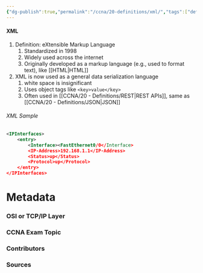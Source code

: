 ```yaml
---
{"dg-publish":true,"permalink":"/ccna/20-definitions/xml/","tags":["defs_ccna"],"created":"2023-11-04T12:45:23.000-07:00","updated":"2023-11-08T13:01:18.000-08:00"}
---
```


#### XML
1. Definition: eXtensible Markup Language
	1. Standardized in 1998
	2. Widely used across the internet
	3. Originally developed as a markup language (e.g., used to format text), like [[HTML\|HTML]]
2. XML is now used as a general data serialization language
	1. white space is insignificant
	2. Uses object tags like `<key>value</key>` 
	3. Often used in [[CCNA/20 - Definitions/REST\|REST APIs]], same as [[CCNA/20 - Definitions/JSON\|JSON]]
###### XML Sample
```XML
<IPInterfaces>
	<entry>
		<Interface><FastEthernet0/0</Interface>
		<IP-Address>192.168.1.1</IP-Address>
		<Status>up</Status>
		<Protocol>up</Protocol>
	</entry>
</IPInterfaces>
```



# Metadata
### OSI or TCP/IP Layer

### CCNA Exam Topic

### Contributors

### Sources
